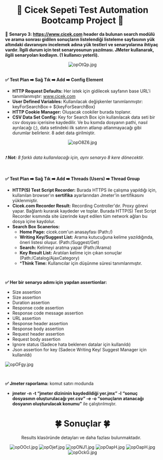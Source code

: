 <div align ="center">   
    
# :hibiscus: Cicek Sepeti Test Automation Bootcamp Project :hibiscus: 

</div>

:pushpin: **Senaryo 3: https://www.cicek.com header da bulunan search modülü ve arama sonrası gidilen sonuçların listelendiği listeleme sayfasının yük altındaki davranışını incelemek adına yük testleri ve senaryolarına ihtiyaç vardır. İlgili durum için test senaryosunun yazılması. JMeter kullanarak, ilgili senaryoları kodlayın. (1 kullanıcı yeterli).**
&nbsp;

<div align ="center"><img src="https://imgyukle.com/f/2022/01/18/opOtQp.jpg" alt="opOtQp.jpg" border="0"></div>
&nbsp;
   
**:white_check_mark: Test Plan :arrow_right: Sağ Tık :arrow_right: Add :arrow_right: Config Element** 
- **HTTP Request Defaults:** Her istek için gidilecek sayfanın base URL'i tanımlanmıştır: www.cicek.com
- **User Defined Variables:** Kullanılacak değişkenler tanımlanmıştır: keyForSearchBox-> ${keyForSearchBox}
- **HTTP Cookie Manager:** Oluşacak cookiler burada toplanır.
- **CSV Data Set Config:** Key for Search Box için kullanılacak data seti bir csv dosyası içerisine kaydedilir. Ve bu ksımda dosyanın pathi, nasıl ayrılacağı (;), data setindeki ilk satırın atlanıp atlanmayacağı gibi durumlar belirlenir. 8 adet data girilmiştir.
<div align ="center"><img src="https://imgyukle.com/f/2022/01/18/opO8Z6.jpg" alt="opO8Z6.jpg" border="0" ></div>
    &nbsp;
    
*:exclamation: **Not:** 8 farklı data kullanılacağı için, aynı senaryo 8 kere dönecektir.*
 &nbsp;
 
 &nbsp;
 
 **:white_check_mark: Test Plan :arrow_right: Sağ Tık :arrow_right: Add :arrow_right: Threads (Users) :arrow_right: Thread Group**
- **HTTP(S) Test Script Recorder:** Burada HTTPS ile çalışma yapıldığı için, kullanılan browser'ın **sertifika** ayarlarından Jmeter'in sertifikasını yüklenmiştir.
- **Cicek.com Recorder Result:** Recording Controller'dır. Proxy görevi yapar. Bağlantı kurarak kaydeder ve toplar. Burada HTTP(S) Test Script Recorder kısmında site üzerinde kayıt edilen tüm network ağları bu dosya içine kaydolur.
- **Search Box Scanerios:**
    - **Home Page:** cicek.com'un anasayfası (Path:/)
    - **Writing Key/Suggest List:** Arama kutucuğuna kelime yazıldığında, öneri listesi oluşur. (Path:/Suggest/Get)
    - **Search:** Kelimeyi aratma yapar (Path:/Arama)
    - **Key Result List:** Aratılan kelime için çıkan sonuçlar (Path:/Catalog/AjaxCategory) 
    - ***Think Time:** Kullanıcılar için düşünme süresi tanımlanmıştır.
	    &nbsp;
 
 &nbsp;
   

**:white_check_mark: Her bir senaryo adımı için yapılan assertionlar:**
- Size assertion
-  Size assertion
- Duration assertion
- Response code assertion
- Response code message assertion
- URL assertion
- Response header assertion
- Response body assertion
- Request header assertion
- Request body assertion
- Ignore status (Sadece hata beklenen datalar için kullanıldı)
- Json assertion for key (Sadece Writing Key/ Suggest Manager için kullanıldı)
<img src="https://imgyukle.com/f/2022/01/18/opOFgy.jpg" alt="opOFgy.jpg" border="0">
&nbsp;
 
 &nbsp;
   
 **:white_check_mark: Jmeter raporlama:** komut satırı modunda
 - **jmeter -n -t “jmeter dizininin kaydedildiği yer.jmx” -l “sonuç dosyasının oluşturulacağı yer.csv” -e -o “sonuçların atanacağı dosyanın oluşturulacak konumu”** ile çalıştırılmıştır.



<div align ="center">
  
  # :four_leaf_clover: Sonuçlar :four_leaf_clover: 
  Results klasöründe detayları ve daha fazlası bulunmaktadır.
  &nbsp;
  
 <img src="https://imgyukle.com/f/2022/01/18/opOOcI.jpg" alt="opOOcI.jpg" border="0">
<img src="https://imgyukle.com/f/2022/01/18/opOjef.jpg" alt="opOjef.jpg" border="0">
<img src="https://imgyukle.com/f/2022/01/18/opONJ1.jpg" alt="opONJ1.jpg" border="0">
<img src="https://imgyukle.com/f/2022/01/18/opOapH.jpg" alt="opOapH.jpg" border="0">
<img src="https://imgyukle.com/f/2022/01/18/opOppt.jpg" alt="opOapH.jpg" border="0">
<img src="https://imgyukle.com/f/2022/01/18/opOckG.jpg" alt="opOckG.jpg" border="0">


